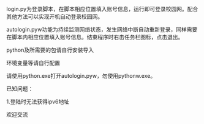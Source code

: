 login.py为登录脚本，在脚本相应位置填入账号信息，运行即可登录校园网。配合其他方法可以实现开机自动登录校园网。

autologin.pyw功能为持续监测网络状态，发生网络中断自动重新登录，同样需要在脚本内相应位置填入账号信息。结束程序时右击任务栏图标，点击退出。

python及所需要的包请自行安装导入

环境变量等请自行配置

请使用python.exe打开autologin.pyw，勿使用pythonw.exe。

已知问题：

1.登陆时无法获得ipv6地址

欢迎交流
